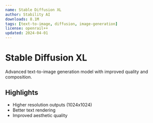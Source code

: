 ```yaml
---
name: Stable Diffusion XL
author: Stability AI
downloads: 8.1M
tags: [text-to-image, diffusion, image-generation]
license: openrail++
updated: 2024-04-01
---
```


# Stable Diffusion XL

Advanced text-to-image generation model with improved quality and composition.

## Highlights
- Higher resolution outputs (1024x1024)
- Better text rendering
- Improved aesthetic quality
